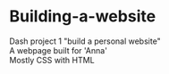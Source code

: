 # Building-a-website
Dash project 1 "build a personal website"
<br />
A webpage built for 'Anna' 
<br />
Mostly CSS with HTML 
